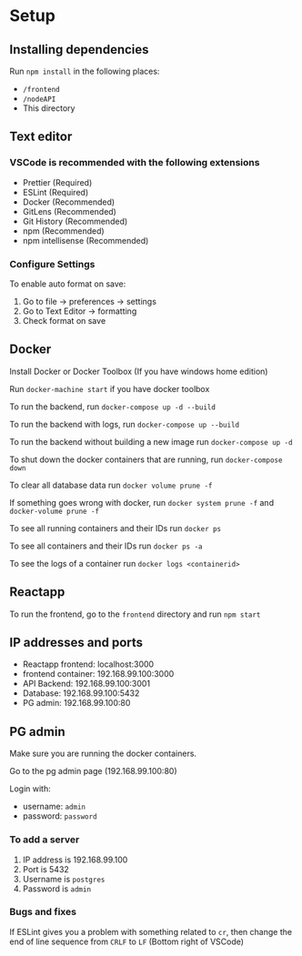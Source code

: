 # Setup

## Installing dependencies

Run `npm install` in the following places:

- `/frontend`
- `/nodeAPI`
- This directory

## Text editor

### VSCode is recommended with the following extensions

- Prettier (Required)
- ESLint (Required)
- Docker (Recommended)
- GitLens (Recommended)
- Git History (Recommended)
- npm (Recommended)
- npm intellisense (Recommended)

### Configure Settings

To enable auto format on save:

1. Go to file -> preferences -> settings
2. Go to Text Editor -> formatting
3. Check format on save

## Docker

Install Docker or Docker Toolbox (If you have windows home edition)

Run `docker-machine start` if you have docker toolbox

To run the backend, run `docker-compose up -d --build`

To run the backend with logs, run `docker-compose up --build`

To run the backend without building a new image run `docker-compose up -d`

To shut down the docker containers that are running, run `docker-compose down`

To clear all database data run `docker volume prune -f`

If something goes wrong with docker, run `docker system prune -f` and `docker-volume prune -f`

To see all running containers and their IDs run `docker ps`

To see all containers and their IDs run `docker ps -a`

To see the logs of a container run `docker logs <containerid>`

## Reactapp

To run the frontend, go to the `frontend` directory and run `npm start`

## IP addresses and ports

- Reactapp frontend: localhost:3000
- frontend container: 192.168.99.100:3000
- API Backend: 192.168.99.100:3001
- Database: 192.168.99.100:5432
- PG admin: 192.168.99.100:80

## PG admin

Make sure you are running the docker containers.

Go to the pg admin page (192.168.99.100:80)

Login with:

- username: `admin`
- password: `password`

### To add a server

1. IP address is 192.168.99.100
2. Port is 5432
3. Username is `postgres`
4. Password is `admin`

### Bugs and fixes

If ESLint gives you a problem with something related to `cr`, then change the end of line sequence from `CRLF` to `LF` (Bottom right of VSCode)
